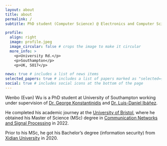 ```yaml
---
layout: about
title: about
permalink: /
subtitle: PhD student (Computer Science) @ Electronics and Computer Science, <a href='https://www.southampton.ac.uk/research/institutes-centres/web-internet-science'>WAIS</a>, University of Southampton.

profile:
  align: right
  image: profile.jpeg
  image_circular: false # crops the image to make it circular
  more_info: >
    <p>University Rd.</p>
    <p>Southampton</p>
    <p>UK, SO17</p>

news: true # includes a list of news items
selected_papers: true # includes a list of papers marked as "selected={true}"
social: true # includes social icons at the bottom of the page
---
```


Wenbo (Evan) Wu is a PhD student at University of Southampton working under supervision of [Dr. George Konstantinidis](https://www.southampton.ac.uk/people/5xlfwx/doctor-george-konstantinidis) and [Dr. Luis-Daniel Ibáñez](https://www.southampton.ac.uk/people/5xfhk2/doctor-luis-daniel-ibanez). 

He completed his academic journey at the [University of Bristol](https://www.bristol.ac.uk/), where he obtained his Master of Science (MSc) degree in [Communication Networks and Signal Processing](http://www.bristol.ac.uk/study/postgraduate/2021/eng/msc-comms-networks-signal-processing/) in 2022. 
<!-- 
Throughout his MSc research project, he focused on addressing the intricate security challenges that arise in Multi-Agent Systems. He proposed an innovative proof of location-assisted self-supervised multi-robot cooperation framework as a solution. Collaborating closely with esteemed academic supervisor [Dr. Kevin Morris](https://scholar.google.com/citations?user=qye9cbwCvv0C&hl=en), as well as industrial supervisors Marius Jurt, Ben Holden and [Dr. Yichao Jin](https://scholar.google.com/citations?user=prcqwqAAAAAJ&hl=en&oi=ao) from [Toshiba Europe Ltd., Bristol](https://www.toshiba.eu/pages/eu/Bristol-Research-and-Innovation-Laboratory/), he gained invaluable insights into the practical applications of his research. -->

Prior to his MSc, he got his Bachelor’s degree (information security) from [Xidian University](https://www.xidian.edu.cn/) in 2020. 
<!-- During his undergraduate studies, he undertook a project centered around Framework Design for Federated Learning, under the guidance of his supervisor, [Dr. Tom H. Luan](https://scholar.google.com/citations?user=lPDUfpgAAAAJ&hl=en). -->